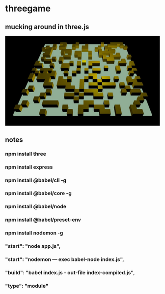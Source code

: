 # threegame
## mucking around in three.js

![alt text](https://github.com/technisculpt/threegame/blob/main/preview.JPG)

## notes

### npm install three
### npm install express
### npm install @babel/cli -g
### npm install @babel/core -g
### npm install @babel/node
### npm install @babel/preset-env
### npm install nodemon -g

### "start": "node app.js",
### "start": "nodemon — exec babel-node index.js",
### "build": "babel index.js - out-file index-compiled.js",
### "type": "module"

